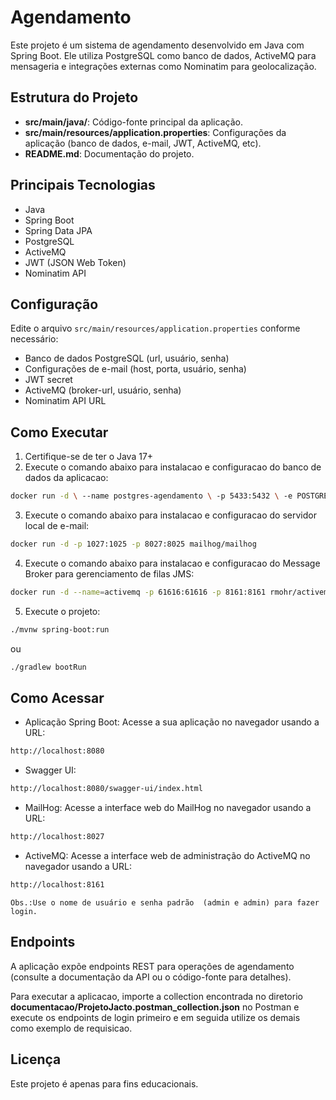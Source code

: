 # Agendamento

Este projeto é um sistema de agendamento desenvolvido em Java com Spring Boot. Ele utiliza PostgreSQL como banco de dados, ActiveMQ para mensageria e integrações externas como Nominatim para geolocalização.

## Estrutura do Projeto

- **src/main/java/**: Código-fonte principal da aplicação.
- **src/main/resources/application.properties**: Configurações da aplicação (banco de dados, e-mail, JWT, ActiveMQ, etc).
- **README.md**: Documentação do projeto.

## Principais Tecnologias

- Java
- Spring Boot
- Spring Data JPA
- PostgreSQL
- ActiveMQ
- JWT (JSON Web Token)
- Nominatim API

## Configuração

Edite o arquivo `src/main/resources/application.properties` conforme necessário:

- Banco de dados PostgreSQL (url, usuário, senha)
- Configurações de e-mail (host, porta, usuário, senha)
- JWT secret
- ActiveMQ (broker-url, usuário, senha)
- Nominatim API URL

## Como Executar

1. Certifique-se de ter o Java 17+
2. Execute o comando abaixo para instalacao e configuracao do banco de dados da aplicacao:
```bash
docker run -d \ --name postgres-agendamento \ -p 5433:5432 \ -e POSTGRES_DB=agendamento \ -e POSTGRES_USER=postgres \ -e POSTGRES_PASSWORD=Admin123# \ postgres:latest
```
3. Execute o comando abaixo para instalacao e configuracao do servidor local de e-mail:
```bash
docker run -d -p 1027:1025 -p 8027:8025 mailhog/mailhog
```
4. Execute o comando abaixo para instalacao e configuracao do Message Broker para gerenciamento de filas JMS:
```bash 
docker run -d --name=activemq -p 61616:61616 -p 8161:8161 rmohr/activemq
```
5. Execute o projeto:
```bash
./mvnw spring-boot:run
```
ou
```bash
./gradlew bootRun
```

## Como Acessar

- Aplicação Spring Boot: Acesse a sua aplicação no navegador usando a URL:
```bash
http://localhost:8080
 ```   
- Swagger UI:
```bash
http://localhost:8080/swagger-ui/index.html
```
- MailHog: Acesse a interface web do MailHog no navegador usando a URL:
```bash
http://localhost:8027
```
- ActiveMQ: Acesse a interface web de administração do ActiveMQ no navegador usando a URL:
```bash
http://localhost:8161
```    
    Obs.:Use o nome de usuário e senha padrão  (admin e admin) para fazer login.

## Endpoints
A aplicação expõe endpoints REST para operações de agendamento (consulte a documentação da API ou o código-fonte para detalhes).

Para executar a aplicacao, importe a collection encontrada no diretorio **documentacao/ProjetoJacto.postman_collection.json** no Postman e execute os endpoints de login primeiro e em seguida utilize os demais como exemplo de requisicao.

## Licença
Este projeto é apenas para fins educacionais.